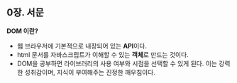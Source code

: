 ## 0장. 서문

**DOM 이란?**
- 웹 브라우저에 기본적으로 내장되어 있는 **API**이다.
- html 문서를 자바스크립트가 이해할 수 있는 **객체**로 만드는 것이다.
- DOM을 공부하면 라이브러리의 사용 여부와 시점을 선택할 수 있게 된다. 이는 강력한 성취감이며, 지식이 부여해주는 진정한 깨우침이다. 
